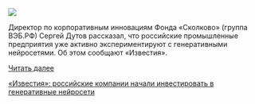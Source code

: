 <!--2025-06-13 11:30:08-->
<div class="yb">
  <div class="rss habr"><img src="https://habrastorage.org/getpro/habr/upload_files/aa6/7ba/2f0/aa67ba2f0d56afb8ea683bb6806900d6.jpg" /><p>Директор по корпоративным инновациям Фонда «Сколково» (группа ВЭБ.РФ) Сергей Дутов рассказал, что российские промышленные предприятия уже активно экспериментируют с генеративными нейросетями. Об этом сообщают «Известия».  </p> <a href="https://habr.com/ru/articles/918110/#habracut">Читать далее</a> <p class="titl"><a href="https://habr.com/ru/companies/bothub/news/918110/?utm_source=habrahabr&utm_medium=rss&utm_campaign=918110">«Известия»: российские компании начали инвестировать в генеративные нейросети</a></p></div>
</div>
